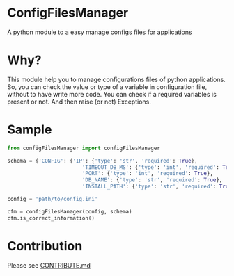 # ConfigFilesManager
A python module to a easy manage configs files for applications


# Why?
This module help you to manage configurations files of python applications.
So, you can check the value or type of a variable in configuration file, without to 
have write more code. You can check if a required variables is present or not. And then 
raise (or not) Exceptions.


# Sample
```python
from configFilesManager import configFilesManager

schema = {'CONFIG': {'IP': {'type': 'str', 'required': True},
                        'TIMEOUT_DB_MS': {'type': 'int', 'required': True},
                        'PORT': {'type': 'int', 'required': True},
                        'DB_NAME': {'type': 'str', 'required': True},
                        'INSTALL_PATH': {'type': 'str', 'required': True}}}

config = 'path/to/config.ini'

cfm = configFilesManager(config, schema)
cfm.is_correct_information()

```


# Contribution

Please see [CONTRIBUTE.md](CONTRIBUTE.md)